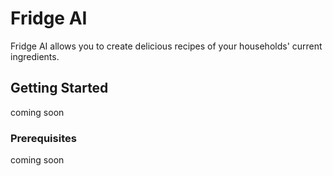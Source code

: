 # Fridge AI

Fridge AI allows you to create delicious recipes of your households' current ingredients.

## Getting Started

coming soon

### Prerequisites

coming soon
